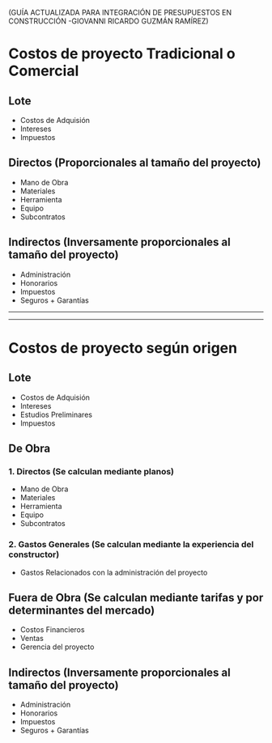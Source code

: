 (GUÍA ACTUALIZADA PARA INTEGRACIÓN DE PRESUPUESTOS EN CONSTRUCCIÓN -GIOVANNI RICARDO GUZMÁN RAMÍREZ)

# Costos de proyecto Tradicional o Comercial
## Lote
 - Costos de Adquisión
 - Intereses 
 - Impuestos

## Directos (Proporcionales al tamaño del proyecto)
 - Mano de Obra
 - Materiales
 - Herramienta
 - Equipo
 - Subcontratos

## Indirectos (Inversamente proporcionales al tamaño del proyecto)
 - Administración
 - Honorarios
 - Impuestos
 - Seguros + Garantías

<hr/>
<hr/>

# Costos de proyecto según origen
## Lote
 - Costos de Adquisión
 - Intereses 
 - Estudios Preliminares
 - Impuestos

## De Obra
### 1. Directos (Se calculan mediante planos)
 - Mano de Obra
 - Materiales
 - Herramienta
 - Equipo
 - Subcontratos
 ### 2. Gastos Generales (Se calculan mediante la experiencia del constructor)
 - Gastos Relacionados con la administración del proyecto

## Fuera de Obra (Se calculan mediante tarifas y por determinantes del mercado)
 - Costos Financieros 
 - Ventas 
 - Gerencia del proyecto

## Indirectos (Inversamente proporcionales al tamaño del proyecto)
 - Administración
 - Honorarios
 - Impuestos
 - Seguros + Garantías

